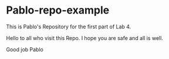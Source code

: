 # Pablo-repo-example
This is Pablo's Repository for the first part of Lab 4. 

Hello to all who visit this Repo. I hope you are safe and all is well. 

Good job Pablo

